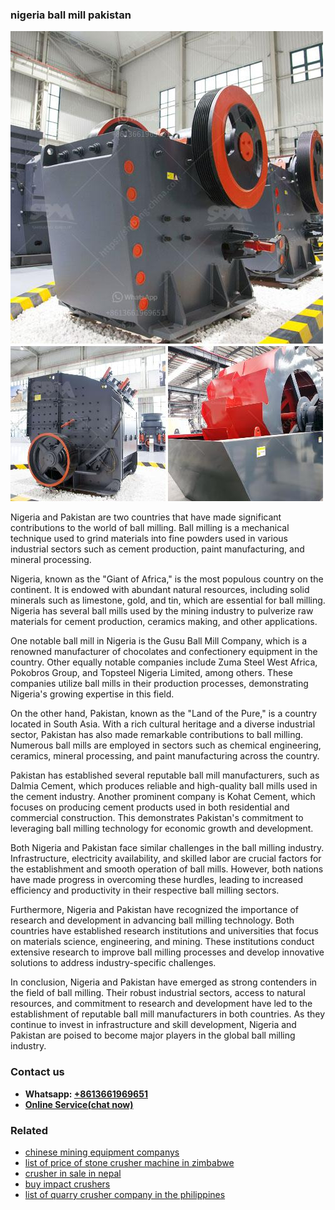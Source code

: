 <h3>nigeria ball mill pakistan</h3><img src='1708498143.jpg' alt=''><p>Nigeria and Pakistan are two countries that have made significant contributions to the world of ball milling. Ball milling is a mechanical technique used to grind materials into fine powders used in various industrial sectors such as cement production, paint manufacturing, and mineral processing.</p><p>Nigeria, known as the "Giant of Africa," is the most populous country on the continent. It is endowed with abundant natural resources, including solid minerals such as limestone, gold, and tin, which are essential for ball milling. Nigeria has several ball mills used by the mining industry to pulverize raw materials for cement production, ceramics making, and other applications.</p><p>One notable ball mill in Nigeria is the Gusu Ball Mill Company, which is a renowned manufacturer of chocolates and confectionery equipment in the country. Other equally notable companies include Zuma Steel West Africa, Pokobros Group, and Topsteel Nigeria Limited, among others. These companies utilize ball mills in their production processes, demonstrating Nigeria's growing expertise in this field.</p><p>On the other hand, Pakistan, known as the "Land of the Pure," is a country located in South Asia. With a rich cultural heritage and a diverse industrial sector, Pakistan has also made remarkable contributions to ball milling. Numerous ball mills are employed in sectors such as chemical engineering, ceramics, mineral processing, and paint manufacturing across the country.</p><p>Pakistan has established several reputable ball mill manufacturers, such as Dalmia Cement, which produces reliable and high-quality ball mills used in the cement industry. Another prominent company is Kohat Cement, which focuses on producing cement products used in both residential and commercial construction. This demonstrates Pakistan's commitment to leveraging ball milling technology for economic growth and development.</p><p>Both Nigeria and Pakistan face similar challenges in the ball milling industry. Infrastructure, electricity availability, and skilled labor are crucial factors for the establishment and smooth operation of ball mills. However, both nations have made progress in overcoming these hurdles, leading to increased efficiency and productivity in their respective ball milling sectors.</p><p>Furthermore, Nigeria and Pakistan have recognized the importance of research and development in advancing ball milling technology. Both countries have established research institutions and universities that focus on materials science, engineering, and mining. These institutions conduct extensive research to improve ball milling processes and develop innovative solutions to address industry-specific challenges.</p><p>In conclusion, Nigeria and Pakistan have emerged as strong contenders in the field of ball milling. Their robust industrial sectors, access to natural resources, and commitment to research and development have led to the establishment of reputable ball mill manufacturers in both countries. As they continue to invest in infrastructure and skill development, Nigeria and Pakistan are poised to become major players in the global ball milling industry.</p><h3>Contact us</h3><ul><li><strong>Whatsapp:&nbsp;<a href="https://wa.me/8613661969651">+8613661969651</a></strong></li><li><a href="https://swt.shibang-china.com/?git&amp;zhl&amp;nigeria ball mill pakistan"><strong>Online Service(chat now)</strong></a></li></ul><h3>Related</h3><ul><li><a href='chinese mining equipment companys.md'>chinese mining equipment companys</a></li><li><a href='list of price of stone crusher machine in zimbabwe.md'>list of price of stone crusher machine in zimbabwe</a></li><li><a href='crusher in sale in nepal.md'>crusher in sale in nepal</a></li><li><a href='buy impact crushers.md'>buy impact crushers</a></li><li><a href='list of quarry crusher company in the philippines.md'>list of quarry crusher company in the philippines</a></li></ul>